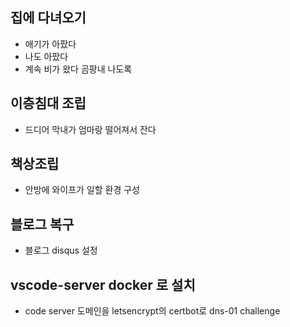## 집에 다녀오기 
+ 애기가 아팠다
+ 나도 아팠다
+ 계속 비가 왔다 곰팡내 나도록

## 이층침대 조립 
* 드디어 막내가 엄마랑 떨어져서 잔다

## 책상조립
* 안방에 와이프가 일할 환경 구성

## 블로그 복구
* 블로그 disqus 설정

## vscode-server docker 로 설치
* code server 도메인을 letsencrypt의 certbot로 dns-01 challenge
